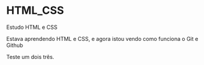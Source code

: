 # HTML_CSS
 Estudo HTML e CSS

Estava aprendendo HTML e CSS, e agora istou vendo como funciona o Git e Github

Teste um dois três. 
